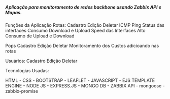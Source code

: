 <h5>Aplicação para monitoramento de redes backbone usando Zabbix API e Mapas.</h5>

Funções da Aplicação
  Rotas:
    Cadastro
    Edição
    Deletar
    ICMP Ping
    Status das interfaces
    Consumo Download e Upload
    Speed das Interfaces
    Alto Consumo de Upload e Download
    
    

  Pops
    Cadastro
    Edição
    Deletar
    Monitoramento dos Custos adicioando nas rotas

  Usuários:
    Cadastro
    Edição
    Deletar


Tecnologias Usadas:

HTML - 
CSS - 
BOOTSTRAP - 
LEAFLET -
JAVASCRIPT - 
EJS TEMPLATE ENGINE - 
NODE JS - 
EXPRESS.JS - 
MONGO DB - 
ZABBIX API - 
mongoose - 
zabbix-promise

